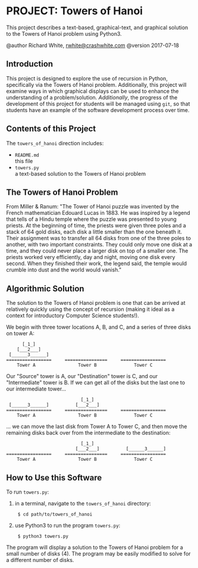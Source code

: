 PROJECT: Towers of Hanoi
========================

This project describes a text-based, graphical-text, and graphical
solution to the Towers of Hanoi problem using Python3.

@author Richard White, rwhite@crashwhite.com
@version 2017-07-18

Introduction
------------

This project is designed to explore the use of recursion in Python, 
specifically via the Towers of Hanoi problem. Additionally, this
project will examine ways in which graphical displays can be used to
enhance the understanding of a problem/solution. *Additionally*, the
progress of the development of this project for students will be 
managed using `git`, so that students have an example of the software
development process over time.

Contents of this Project
------------------------

The `towers_of_hanoi` direction includes:

* `README.md`  
    this file
* `towers.py`  
    a text-based solution to the Towers of Hanoi problem

The Towers of Hanoi Problem
---------------------------

From Miller & Ranum: "The Tower of Hanoi puzzle was invented by the 
French mathematician Edouard Lucas in 1883. He was inspired by a 
legend that tells of a Hindu temple where the puzzle was presented 
to young priests. At the beginning of time, the priests were given 
three poles and a stack of 64 gold disks, each disk a little smaller 
than the one beneath it. Their assignment was to transfer all 64 disks 
from one of the three poles to another, with two important constraints. 
They could only move one disk at a time, and they could never place a 
larger disk on top of a smaller one. The priests worked very efficiently, 
day and night, moving one disk every second. When they finished their 
work, the legend said, the temple would crumble into dust and the world 
would vanish."

Algorithmic Solution
--------------------

The solution to the Towers of Hanoi problem is one that can be arrived
at relatively quickly using the concept of recursion (making it ideal as
a context for introductory Computer Science students!).

We begin with three tower locations A, B, and C, and a series of three
disks on tower A:

          [_1_]
        [___2___]
     [______3______] 
    =================     ================     =================
        Tower A                Tower B              Tower C

Our "Source" tower is A, our "Destination" tower is C, and our 
"Intermediate" tower is B. If we can get all of the disks but the last one 
to our intermediate tower... 

                                [_1_]
     [______3______]          [___2___]  
    =================     ================     =================
        Tower A                Tower B              Tower C

... we can move the last disk from Tower A to Tower C, and then move the 
remaining disks back over from the intermediate to the destination:

                                [_1_]
                              [___2___]          [______3______] 
    =================     ================     =================
        Tower A                Tower B              Tower C


How to Use this Software
------------------------

To run `towers.py`:

1. in a terminal, navigate to the `towers_of_hanoi` directory:

        $ cd path/to/towers_of_hanoi

2. use Python3 to run the program `towers.py`:

        $ python3 towers.py

The program will display a solution to the Towers of Hanoi problem for a
small number of disks (4). The program may be easily modified to solve
for a different number of disks.


